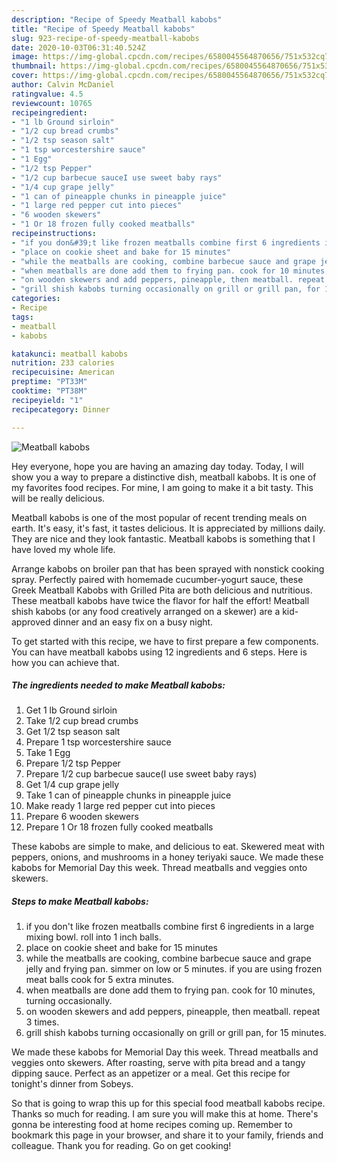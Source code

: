 ```yaml
---
description: "Recipe of Speedy Meatball kabobs"
title: "Recipe of Speedy Meatball kabobs"
slug: 923-recipe-of-speedy-meatball-kabobs
date: 2020-10-03T06:31:40.524Z
image: https://img-global.cpcdn.com/recipes/6580045564870656/751x532cq70/meatball-kabobs-recipe-main-photo.jpg
thumbnail: https://img-global.cpcdn.com/recipes/6580045564870656/751x532cq70/meatball-kabobs-recipe-main-photo.jpg
cover: https://img-global.cpcdn.com/recipes/6580045564870656/751x532cq70/meatball-kabobs-recipe-main-photo.jpg
author: Calvin McDaniel
ratingvalue: 4.5
reviewcount: 10765
recipeingredient:
- "1 lb Ground sirloin"
- "1/2 cup bread crumbs"
- "1/2 tsp season salt"
- "1 tsp worcestershire sauce"
- "1 Egg"
- "1/2 tsp Pepper"
- "1/2 cup barbecue sauceI use sweet baby rays"
- "1/4 cup grape jelly"
- "1 can of pineapple chunks in pineapple juice"
- "1 large red pepper cut into pieces"
- "6 wooden skewers"
- "1 Or 18 frozen fully cooked meatballs"
recipeinstructions:
- "if you don&#39;t like frozen meatballs combine first 6 ingredients in a large mixing bowl. roll into 1 inch balls."
- "place on cookie sheet and bake for 15 minutes"
- "while the meatballs are cooking, combine barbecue sauce and grape jelly and frying pan. simmer on low or 5 minutes. if you are using frozen meat balls cook for 5 extra minutes."
- "when meatballs are done add them to frying pan. cook for 10 minutes, turning occasionally."
- "on wooden skewers and add peppers, pineapple, then meatball. repeat 3 times."
- "grill shish kabobs turning occasionally on grill or grill pan, for 15 minutes."
categories:
- Recipe
tags:
- meatball
- kabobs

katakunci: meatball kabobs 
nutrition: 233 calories
recipecuisine: American
preptime: "PT33M"
cooktime: "PT38M"
recipeyield: "1"
recipecategory: Dinner

---
```



![Meatball kabobs](https://img-global.cpcdn.com/recipes/6580045564870656/751x532cq70/meatball-kabobs-recipe-main-photo.jpg)

Hey everyone, hope you are having an amazing day today. Today, I will show you a way to prepare a distinctive dish, meatball kabobs. It is one of my favorites food recipes. For mine, I am going to make it a bit tasty. This will be really delicious.

Meatball kabobs is one of the most popular of recent trending meals on earth. It's easy, it's fast, it tastes delicious. It is appreciated by millions daily. They are nice and they look fantastic. Meatball kabobs is something that I have loved my whole life.

Arrange kabobs on broiler pan that has been sprayed with nonstick cooking spray. Perfectly paired with homemade cucumber-yogurt sauce, these Greek Meatball Kabobs with Grilled Pita are both delicious and nutritious. These meatball kabobs have twice the flavor for half the effort! Meatball shish kabobs (or any food creatively arranged on a skewer) are a kid-approved dinner and an easy fix on a busy night.


To get started with this recipe, we have to first prepare a few components. You can have meatball kabobs using 12 ingredients and 6 steps. Here is how you can achieve that.

<!--inarticleads1-->

##### The ingredients needed to make Meatball kabobs:

1. Get 1 lb Ground sirloin
1. Take 1/2 cup bread crumbs
1. Get 1/2 tsp season salt
1. Prepare 1 tsp worcestershire sauce
1. Take 1 Egg
1. Prepare 1/2 tsp Pepper
1. Prepare 1/2 cup barbecue sauce(I use sweet baby rays)
1. Get 1/4 cup grape jelly
1. Take 1 can of pineapple chunks in pineapple juice
1. Make ready 1 large red pepper cut into pieces
1. Prepare 6 wooden skewers
1. Prepare 1 Or 18 frozen fully cooked meatballs


These kabobs are simple to make, and delicious to eat. Skewered meat with peppers, onions, and mushrooms in a honey teriyaki sauce. We made these kabobs for Memorial Day this week. Thread meatballs and veggies onto skewers. 

<!--inarticleads2-->

##### Steps to make Meatball kabobs:

1. if you don&#39;t like frozen meatballs combine first 6 ingredients in a large mixing bowl. roll into 1 inch balls.
1. place on cookie sheet and bake for 15 minutes
1. while the meatballs are cooking, combine barbecue sauce and grape jelly and frying pan. simmer on low or 5 minutes. if you are using frozen meat balls cook for 5 extra minutes.
1. when meatballs are done add them to frying pan. cook for 10 minutes, turning occasionally.
1. on wooden skewers and add peppers, pineapple, then meatball. repeat 3 times.
1. grill shish kabobs turning occasionally on grill or grill pan, for 15 minutes.


We made these kabobs for Memorial Day this week. Thread meatballs and veggies onto skewers. After roasting, serve with pita bread and a tangy dipping sauce. Perfect as an appetizer or a meal. Get this recipe for tonight&#39;s dinner from Sobeys. 

So that is going to wrap this up for this special food meatball kabobs recipe. Thanks so much for reading. I am sure you will make this at home. There's gonna be interesting food at home recipes coming up. Remember to bookmark this page in your browser, and share it to your family, friends and colleague. Thank you for reading. Go on get cooking!
